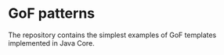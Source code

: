 # GoF patterns
The repository contains the simplest examples of GoF templates implemented in Java Core.
